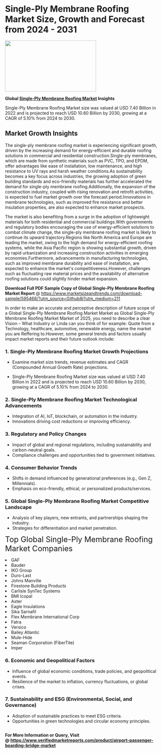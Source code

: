 <H1>Single-Ply Membrane Roofing Market Size, Growth and Forecast from 2024 - 2031</H1><img class="aligncenter size-medium wp-image-584254" src="https://thirdeyenews.in/wp-content/uploads/2024/09/Global-Market-Research-300x168.jpeg" alt="" width="300" height="168" /><p><strong>Global&nbsp;<a href="https://www.marketsizeandtrends.com/download-sample/595468/?utm_source=Github8j?utm_medium=211">Single-Ply Membrane Roofing Market</a> Insights</strong></p><p>Single-Ply Membrane Roofing Market size was valued at USD 7.40 Billion in 2022 and is projected to reach USD 10.60 Billion by 2030, growing at a CAGR of 5.10% from 2024 to 2030.</p><p><h2>Market Growth Insights</h2> <p>The single-ply membrane roofing market is experiencing significant growth, driven by the increasing demand for energy-efficient and durable roofing solutions in commercial and residential construction.Single-ply membranes, which are made from synthetic materials such as PVC, TPO, and EPDM, offer advantages like ease of installation, low maintenance, and high resistance to UV rays and harsh weather conditions.As sustainability becomes a key focus across industries, the growing adoption of green building standards and eco-friendly materials has further accelerated the demand for single-ply membrane roofing.Additionally, the expansion of the construction industry, coupled with rising renovation and retrofit activities, is expected to fuel market growth over the forecast period.Innovations in membrane technologies, such as improved fire resistance and better insulation properties, are also expected to enhance market prospects.</p> <p>The market is also benefiting from a surge in the adoption of lightweight materials for both residential and commercial buildings.With governments and regulatory bodies encouraging the use of energy-efficient solutions to combat climate change, the single-ply membrane roofing market is likely to continue its upward trajectory.Regions like North America and Europe are leading the market, owing to the high demand for energy-efficient roofing systems, while the Asia Pacific region is showing substantial growth, driven by rapid urbanization and increasing construction activities in emerging economies.Furthermore, advancements in manufacturing technologies, such as improved membrane durability and ease of installation, are expected to enhance the market's competitiveness.However, challenges such as fluctuating raw material prices and the availability of alternative roofing solutions could slightly hinder market expansion.<p><span class=""><strong>Download Full PDF Sample Copy of Global Single-Ply Membrane Roofing Market Report</strong> @ <a href="https://www.marketsizeandtrends.com/download-sample/595468/?utm_source=Github8j?utm_medium=211" target="_blank">https://www.marketsizeandtrends.com/download-sample/595468/?utm_source=Github8j?utm_medium=211</a></span></p><p>In order to make an accurate and perceptive description of future scope of a Global&nbsp;Single-Ply Membrane Roofing Market Market as Global&nbsp;Single-Ply Membrane Roofing Market Market of 2025, you need to describe a clear Vision &ndash; What Industry or Linda can you think of for example: Quote from a Technology, healthcare, automotive, renewable energy, name the market you are Reffering to.However, some general trends and factors usually impact market reports and their future outlook include:</p><h3>1.&nbsp;<strong>Single-Ply Membrane Roofing Market Growth Projections</strong></h3><ul><li>Examine market size trends, revenue estimates and CAGR (Compounded Annual Growth Rate) projections.</li><li><p>Single-Ply Membrane Roofing Market size was valued at USD 7.40 Billion in 2022 and is projected to reach USD 10.60 Billion by 2030, growing at a CAGR of 5.10% from 2024 to 2030.</p></li></ul><h3>2.&nbsp;<strong>Single-Ply Membrane Roofing Market Technological Advancements</strong></h3><ul><li>Integration of AI, IoT, blockchain, or automation in the industry.</li><li>Innovations driving cost reductions or improving efficiency.</li></ul><h3>3.&nbsp;<strong>Regulatory and Policy Changes</strong></h3><ul><li>Impact of global and regional regulations, including sustainability and carbon-neutral goals.</li><li>Compliance challenges and opportunities tied to government initiatives.</li></ul><h3>4.&nbsp;<strong>Consumer Behavior Trends</strong></h3><ul><li>Shifts in demand influenced by generational preferences (e.g., Gen Z, Millennials).</li><li>Emphasis on eco-friendly, ethical, or personalized products/services.</li></ul><h3>5.&nbsp;<strong>Global Single-Ply Membrane Roofing Market Competitive Landscape</strong></h3><ul><li>Analysis of key players, new entrants, and partnerships shaping the industry.</li><li>Strategies for differentiation and market penetration.</li></ul><p data-pm-slice="1 1 []"><span style="color: inherit; font-family: inherit; font-size: 25px;">Top Global Single-Ply Membrane Roofing Market Companies</span></p><div class="" data-test-id=""><p><li>GAF</li><li> Bauder</li><li> IKO Group</li><li> Duro-Last</li><li> Johns Manville</li><li> Firestone Building Products</li><li> Carlisle SynTec Systems</li><li> BMI Icopal</li><li> Axter</li><li> Eagle Insulations</li><li> Sika Sarnafil</li><li> Flex Membrane International Corp</li><li> Fatra</li><li> Versico</li><li> Bailey Atlantic</li><li> Mule-Hide</li><li> Seaman Corporation (FiberTite)</li><li> Imper</li></p></div><h3>6.&nbsp;<strong>Economic and Geopolitical Factors</strong></h3><ul><li>Influence of global economic conditions, trade policies, and geopolitical events.</li><li>Resilience of the market to inflation, currency fluctuations, or global crises.</li></ul><h3>7.&nbsp;<strong>Sustainability and ESG (Environmental, Social, and Governance)</strong></h3><ul><li>Adoption of sustainable practices to meet ESG criteria.</li><li>Opportunities in green technologies and circular economy principles.</li></ul><h2><strong style="font-size: 14px;">For More Information or Query, Visit @&nbsp;</strong><a style="background-color: #ffffff; font-size: 14px;" href="https://www.marketsizeandtrends.com/report/single-ply-membrane-roofing-market/" target="_blank">https://www.verifiedmarketreports.com/product/airport-passenger-boarding-bridge-market</a></h2>
